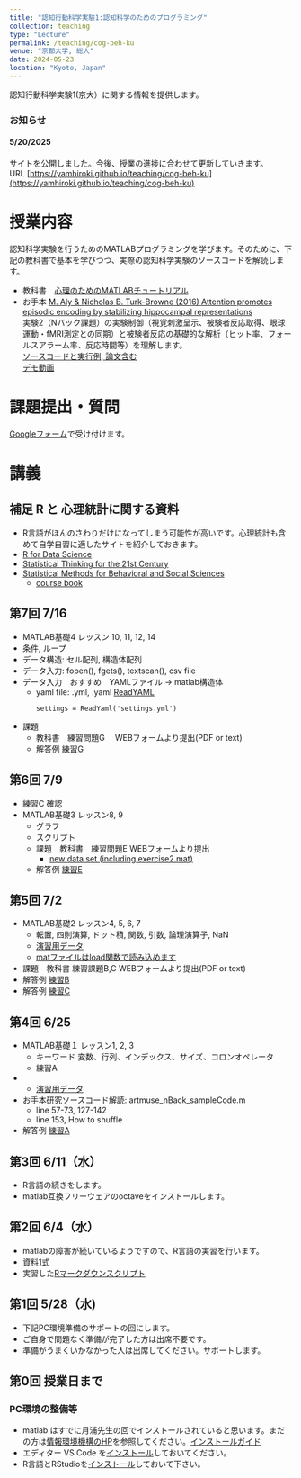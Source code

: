 ```yaml
---
title: "認知行動科学実験1:認知科学のためのプログラミング"
collection: teaching
type: "Lecture"
permalink: /teaching/cog-beh-ku
venue: "京都大学, 総人"
date: 2024-05-23
location: "Kyoto, Japan"
---
```


認知行動科学実験1(京大）に関する情報を提供します。

### お知らせ  
#### 5/20/2025
サイトを公開しました。今後、授業の進捗に合わせて更新していきます。  
URL [https://yamhiroki.github.io/teaching/cog-beh-ku](https://yamhiroki.github.io/teaching/cog-beh-ku)

# 授業内容
認知科学実験を行うためのMATLABプログラミングを学びます。そのために、下記の教科書で基本を学びつつ、実際の認知科学実験のソースコードを解読します。
- 教科書　[心理のためのMATLABチュートリアル](http://www.nemotos.net/resources/matlab_for_psychologists_ja.pdf)
- お手本  [M. Aly & Nicholas B. Turk-Browne (2016) Attention promotes episodic encoding by stabilizing hippocampal representations](https://www.pnas.org/content/113/4/E420.short)  
実験2（Nバック課題）の実験制御（視覚刺激呈示、被験者反応取得、眼球運動・fMRI測定との同期）と被験者反応の基礎的な解析（ヒット率、フォールスアラーム率、反応時間等）を理解します。   
[ソースコードと実行例, 論文含む](https://www.dropbox.com/s/5j29xhkktqarc7w/turk-sample-code.zip?dl=0)  
[デモ動画](https://youtu.be/rXGSDsaLuQ8)

# 課題提出・質問
[Googleフォーム](https://docs.google.com/forms/d/e/1FAIpQLSdZeqjQTkIrCUtidvR1tjeNn3YnXdDfFPxo9abLk8pCx-F20A/viewform)で受け付けます。

# 講義
## 補足 R と 心理統計に関する資料
- R言語がほんのさわりだけになってしまう可能性が高いです。心理統計も含めて自学自習に適したサイトを紹介しておきます。
 - [R for Data Science](https://r4ds.had.co.nz/)
 - [Statistical Thinking for the 21st Century](https://statsthinking21.github.io/statsthinking21-core-site/index.html#why-does-this-book-exist)  
 - [Statistical Methods for Behavioral and Social Sciences](https://psych252.github.io/)
    - [course book](https://psych252.github.io/psych252book/)

## 第7回 7/16
- MATLAB基礎4 レッスン 10, 11, 12, 14
- 条件, ループ
- データ構造: セル配列, 構造体配列
- データ入力: fopen(), fgets(), textscan(), csv file
- データ入力　おすすめ　YAMLファイル -> matlab構造体
  - yaml file: .yml, .yaml [ReadYAML](https://github.com/llerussell/ReadYAML)
    ```
    settings = ReadYaml('settings.yml')
    ```
- 課題 
  - 教科書　練習問題G 　WEBフォームより提出(PDF or text) 
  - 解答例 [練習G](https://www.dropbox.com/s/gecd46qgbbqdfpo/ex_g.m?dl=0)

## 第6回 7/9
- 練習C 確認
- MATLAB基礎3 レッスン8, 9
  - グラフ
  - スクリプト
  - 課題　教科書　練習問題E WEBフォームより提出
    - [new data set (including exercise2.mat)](https://www.dropbox.com/s/fgrn90m2e22px98/matlab_exercises.zip?dl=0)
  - 解答例 [練習E](https://www.dropbox.com/s/l5zyba6m95kela8/ex_e.m?dl=0)

## 第5回 7/2
- MATLAB基礎2 レッスン4, 5, 6, 7 　　
  - 転置, 四則演算, ドット積, 関数, 引数, 論理演算子, NaN
  - [演習用データ](https://www.dropbox.com/s/sn1dkwk4wsebau5/m4psych_exercises_datasets.zip?dl=0)
  - [matファイルはload関数で読み込めます](https://jp.mathworks.com/help/matlab/ref/load.html) 　　
- 課題　教科書 練習課題B,C WEBフォームより提出(PDF or text)
- 解答例 [練習B](https://www.dropbox.com/s/c7c8s5l5knk229d/ex_b.m?dl=0)
- 解答例 [練習C](https://www.dropbox.com/s/m2qe0sl06d5bnuz/ex_c.m?dl=0)

## 第4回 6/25
- MATLAB基礎１ レッスン1, 2, 3
  - キーワード 変数、行列、インデックス、サイズ、コロンオペレータ
  - 練習A
- - [演習用データ](https://www.dropbox.com/s/sn1dkwk4wsebau5/m4psych_exercises_datasets.zip?dl=0)
- お手本研究ソースコード解読: artmuse_nBack_sampleCode.m
  - line 57-73, 127-142
  - line 153, How to shuffle
- 解答例 [練習A](https://www.dropbox.com/s/lbbmbwumkqf56he/ex_a.m?dl=0)

## 第3回 6/11（水）
- R言語の続きをします。
- matlab互換フリーウェアのoctaveをインストールします。

## 第2回 6/4（水）
- matlabの障害が続いているようですので、R言語の実習を行います。
- [資料1式](https://www.dropbox.com/scl/fi/7m9tbbkiayskivjmbjdgx/materials_2nd.zip?rlkey=ln1dq302c4w0ga6wk4aajq8rq&dl=0)
- 実習した[Rマークダウンスクリプト](https://www.dropbox.com/scl/fi/ohzosw4x951mv83gg00hy/lec_2nd.Rmd?rlkey=a9m8izfywbarv5b55h4l8m70p&st=2mimh2mf&dl=0)

## 第1回 5/28（水)
- 下記PC環境準備のサポートの回にします。
- ご自身で問題なく準備が完了した方は出席不要です。
- 準備がうまくいかなかった人は出席してください。サポートします。

## 第0回 授業日まで
### PC環境の整備等
- matlab はすでに月浦先生の回でインストールされていると思います。まだの方は[情報環境機構のHP](https://www.iimc.kyoto-u.ac.jp/ja/services/ismc/license/how-to-use/matlab)を参照してください。[インストールガイド](https://www.iimc.kyoto-u.ac.jp/sites/default/files/2025-02/ku-matlab-start-guide-ja.pdf)
- エディター VS Code を[インストール](https://azure.microsoft.com/ja-jp/products/visual-studio-code/)しておいてください。
- R言語とRStudioを[インストール](https://www.crepe.e.u-tokyo.ac.jp/research/research20210624/%EF%BC%88%E5%8F%82%E8%80%83%E8%B3%87%E6%96%993%EF%BC%89RStudio%E3%81%AE%E5%88%A9%E7%94%A8%E3%82%AC%E3%82%A4%E3%83%89.pdf)しておいて下さい。
